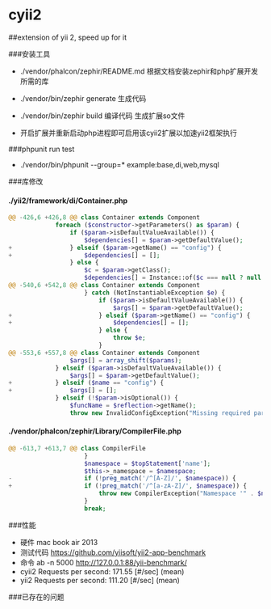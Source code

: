 # cyii2
##extension of yii 2, speed up for it

###安装工具
* ./vendor/phalcon/zephir/README.md 根据文档安装zephir和php扩展开发 所需的库

* ./vendor/bin/zephir generate 生成代码
* ./vendor/bin/zephir build 编译代码 生成扩展so文件
* 开启扩展并重新启动php进程即可启用该cyii2扩展以加速yii2框架执行

###phpunit run test
* ./vendor/bin/phpunit --group=*  example:base,di,web,mysql

###库修改

#### ./yii2/framework/di/Container.php

```php
@@ -426,6 +426,8 @@ class Container extends Component
             foreach ($constructor->getParameters() as $param) {
                 if ($param->isDefaultValueAvailable()) {
                     $dependencies[] = $param->getDefaultValue();
+                } elseif ($param->getName() == "config") {
+                    $dependencies[] = [];
                 } else {
                     $c = $param->getClass();
                     $dependencies[] = Instance::of($c === null ? null : $c->getName());
@@ -540,6 +542,8 @@ class Container extends Component
                     } catch (NotInstantiableException $e) {
                         if ($param->isDefaultValueAvailable()) {
                             $args[] = $param->getDefaultValue();
+                        } elseif ($param->getName() == "config") {
+                            $dependencies[] = [];
                         } else {
                             throw $e;
                         }
@@ -553,6 +557,8 @@ class Container extends Component
                 $args[] = array_shift($params);
             } elseif ($param->isDefaultValueAvailable()) {
                 $args[] = $param->getDefaultValue();
+            } elseif ($name == "config") {
+                $args[] = [];
             } elseif (!$param->isOptional()) {
                 $funcName = $reflection->getName();
                 throw new InvalidConfigException("Missing required parameter \"$name\" when calling \"$funcName\".");
```
#### ./vendor/phalcon/zephir/Library/CompilerFile.php

```php
@@ -613,7 +613,7 @@ class CompilerFile
                     }
                     $namespace = $topStatement['name'];
                     $this->_namespace = $namespace;
-                    if (!preg_match('/^[A-Z]/', $namespace)) {
+                    if (!preg_match('/^[a-zA-Z]/', $namespace)) {
                         throw new CompilerException("Namespace '" . $namespace . "' must be in camelized-form", $topStatement);
                     }
                     break;
```
###性能
* 硬件 mac book air 2013
* 测试代码 https://github.com/yiisoft/yii2-app-benchmark
* 命令 ab -n 5000 http://127.0.0.1:88/yii-benchmark/
* cyii2 Requests per second:    171.55 [#/sec] (mean) 
* yii2 Requests per second:     111.20 [#/sec] (mean) 

###已存在的问题
